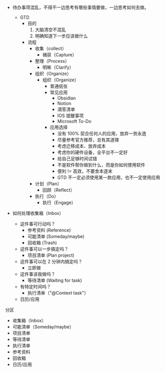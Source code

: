- 待办事项混乱，不得不一边思考有哪些事情要做，一边思考如何去做。
	- GTD
		- 目的
			1. 大脑清空不混乱
			2. 明确知道下一步应该做什么
		- 流程
			- 收集（collect）
				- 捕获（Capture）
			- 整理（Process）
				- 明晰（Clarify）
			- 组织（Organize）
				- 组织（Organize）
					- 普通纸张
					- 常见应用
						- Obsidian
						- Notion
						- 滴答清单
						- IOS 提醒事项
						- Microsoft To-Do
					- 应用选择
						- 没有 100% 契合任何人的应用，放弃一劳永逸
						- 尽量参考官方推荐，总有其道理
						- 考虑迁移成本、放弃成本
						- 考虑你的硬件设备，全平台不一定好
						- 给自己足够时间试错
						- 不是软件帮你做到什么，而是你如何使用软件
						- 便利 != 高效，不要舍本逐末
						- GTD 不一定必须使用某一款应用，也不一定使用应用
			- 计划（Plan）
				- 回顾（Reflect）
			- 执行（Do）
				- 执行（Engage）


- 如何处理收集箱（Inbox）
	- 这件事可行动吗？
		- 参考资料 (Reference)
		- 可能清单 (Someday/maybe)
		- 回收箱 (Trash)
	- 这件事可以一步搞定吗？
		- 项目清单 (Plan project)
	- 这件事可以在 2 分钟内搞定吗？
		- 立即做
	- 这件事该我做吗？
		- 等待清单 (Waiting for task)
	- 有特定时间吗？
		- 执行清单（"@Context task"）
	- 日历/应用


分区
- 收集箱（Inbox）
- 可能清单（Someday/maybe）
- 项目清单
- 等待清单
- 执行清单
- 参考资料
- 回收箱
- 日历/应用